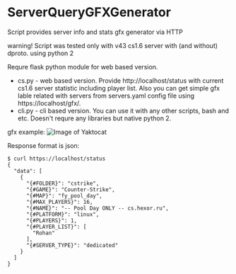 # ServerQueryGFXGenerator
Script provides server info and stats gfx generator via HTTP

warning! Script was tested only with v43 cs1.6 server with (and without) dproto. using python 2

Requre flask python module for web based version. 

* cs.py   - web based version. Provide http://localhost/status with current cs1.6 server statistic including player list. Also you can get simple gfx lable related with servers from servers.yaml config file using https://localhost/gfx/<servername>.
* cli.py  - cli based version. You can use it with any other scripts, bash and etc. Doesn't requre any libraries but native python 2.

gfx example:
![Image of Yaktocat](https://hg.hexor.ru/cs-gfx/gfx/cs.hexor.ru)

Response format is json:
```
$ curl https://localhost/status
{
  "data": [
    {
      "{#FOLDER}": "cstrike", 
      "{#GAME}": "Counter-Strike", 
      "{#MAP}": "fy_pool_day", 
      "{#MAX_PLAYERS}": 16, 
      "{#NAME}": "-- Pool Day ONLY -- cs.hexor.ru", 
      "{#PLATFORM}": "linux", 
      "{#PLAYERS}": 1, 
      "{#PLAYER_LIST}": [
        "Rohan"
      ], 
      "{#SERVER_TYPE}": "dedicated"
    }
  ]
}
```
